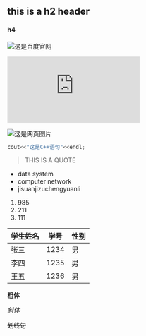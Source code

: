 ## this is a h2 header

#### h4

![这是百度官网](https://www.baidu.com/)

![查看另一个文件点击这里](https://github.com/NormanWhc/wuhaucong2118/blob/main/README.md)

![这是网页图片](https://img1.baidu.com/it/u=3669624608,2494558275&fm=26&fmt=auto&gp=0.jpg)

```C++
cout<<"这是C++语句"<<endl;
```

> THIS IS A QUOTE

- data system
- computer network
- jisuanjizuchengyuanli

1. 985
2. 211
3. 111

| 学生姓名 | 学号 | 性别 |
| -------- | ---- | ---- |
| 张三     | 1234 | 男   |
| 李四     | 1235 | 男   |
| 王五     | 1236 | 男   |


**粗体**

*斜体*

~~划线句~~

